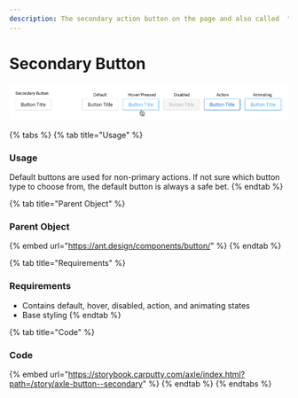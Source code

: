```yaml
---
description: The secondary action button on the page and also called  "Ghost" Button
---
```


# Secondary Button

![](../../.gitbook/assets/secondary-button.png)

{% tabs %}
{% tab title="Usage" %}
### Usage

Default buttons are used for non-primary actions. If not sure which button type to choose from, the default button is always a safe bet.
{% endtab %}

{% tab title="Parent Object" %}
### Parent Object

{% embed url="https://ant.design/components/button/" %}
{% endtab %}

{% tab title="Requirements" %}
### Requirements

* Contains default, hover, disabled, action, and animating states
* Base styling
{% endtab %}

{% tab title="Code" %}
### Code

{% embed url="https://storybook.carputty.com/axle/index.html?path=/story/axle-button--secondary" %}
{% endtab %}
{% endtabs %}

